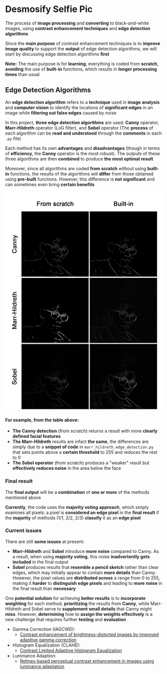 # Desmosify Selfie Pic
The process of **image processing** and **converting** to black-and-white images, using **contrast enhancement techniques** and **edge detection algorithms** 

Since the **main purpose** of contrast enhancement techniques is to **improve image quality** to support the **output** of edge detection algorithms, we will start by discussing edge detection algorithms **first**

**Note:** The main purpose is for **learning**, everything is coded from **scratch**, **avoiding** the use of **built-in** functions, which results in **longer processing times** than usual

## Edge Detection Algorithms
An **edge detection algorithm** refers to a **technique** used in **image analysis** and **computer vision** to identify the locations of **significant edges** in an image while **filtering out false edges** caused by noise

In this project, **three edge detection algorithms** are used: **Canny** operator, **Marr-Hildreth** operator (LoG filter), and **Sobel** operator (The **process** of each algorithm can be **read and understood** through the **comments** in each `.py` file)

Each method has its own **advantages** and **disadvantages** (though in terms of **efficiency**, the **Canny** operator is the most robust). The outputs of these three algorithms are then **combined** to produce **the most optimal result**

Moreover, since all algorithms are coded **from scratch** without using **built-in** functions, the results of the algorithms will **differ** from those obtained using **pre-built** functions. However, this difference is **not significant** and can sometimes even bring **certain benefits**

![Edge detection diff](https://github.com/CryAndRRich/Desmosify-Selfie-Pic/blob/main/.github/edge_detect_illustrate.jpg)

#### For example, from the table above:
* **The Canny detection** (from scratch) returns a result with more **clearly defined facial features**
* **The Marr-Hildreth** results are infact **the same**, the differences are simply due to a **snippet of code** in `marr_hildreth_edge_detection.py` that sets points above a **certain threshold** to 255 and reduces the rest to 0
* **The Sobel operator** (from scratch) produces a "weaker" result but **effectively reduces noise** in the area below the face

### Final result
The **final output** will be a **combination** of **one or more** of the methods mentioned above

**Currently**, the code uses the **majority voting approach**, which simply examines all pixels: a pixel is **considered an edge pixel** in the **final result** if the **majority** of methods (1/1, 2/2, 2/3) **classify** it as an **edge pixel**
### Current issues
There are still **some issues** at present:
* **Marr-Hildreth** and **Sobel** introduce **more noise** compared to Canny. As a result, when using **majority voting**, this noise **inadvertently gets included** in the final output
* **Sobel** produces results that **resemble a pencil sketch** rather than clear edges, which may initially appear to contain **more details** than Canny. However, the pixel values are **distributed across** a range from 0 to 255, making it **harder** to **distinguish edge pixels** and leading to **more noise** in the final result than **necessary**

One **potential solution** for achieving **better results** is to **incorporate weighting** for each method, **prioritizing** the results from **Canny**, while Marr-Hildreth and Sobel serve to **supplement small details** that Canny might **miss**. However, **determining** how to **assign the weights effectively** is a new challenge that requires further **testing** and **evaluation**


* Gamma Correction (IAGCWD):
  * [Contrast enhancement of brightness-distorted images by improved adaptive gamma correction](https://arxiv.org/pdf/1709.04427) 
* Histogram Equalization (CLAHE):
  * [Contrast Limited Adaptive Histogram Equalization](https://www.tamps.cinvestav.mx/~wgomez/material/AID/CLAHE.pdf)
* Luminance Adaption:
  * [Retinex-based perceptual contrast enhancement in images using luminance adaptation](https://ieeexplore.ieee.org/stamp/stamp.jsp?arnumber=8500743) 
